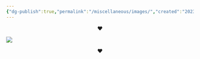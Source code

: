 ```yaml
---
{"dg-publish":true,"permalink":"/miscellaneous/images/","created":"2023-12-22T17:18:32.000-08:00","updated":"2023-12-24T21:52:24.000-08:00"}
---
```


<p align=center>❤️</p>

![](https://i.imgur.com/v4vGnd0.jpg)
<p align=center>❤️</p>
